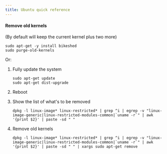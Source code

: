 ```yaml
---
title: Ubuntu quick reference
---
```


#### Remove old kernels

(By default will keep the current kernel plus two more)

```
sudo apt-get -y install bikeshed
sudo purge-old-kernels
```

Or:

1. Fully update the system

   ```
   sudo apt-get update
   sudo apt-get dist-upgrade
   ```

1. Reboot

1. Show the list of what's to be removed

   ```
   dpkg -l linux-image* linux-restricted* | grep ^i | egrep -v "linux-image-generic|linux-restricted-modules-common|`uname -r`" | awk '{print $2}' | paste -sd " "
   ```

1. Remove old kernels

   ```
   dpkg -l linux-image* linux-restricted* | grep ^i | egrep -v "linux-image-generic|linux-restricted-modules-common|`uname -r`" | awk '{print $2}' | paste -sd " " | xargs sudo apt-get remove
   ```
